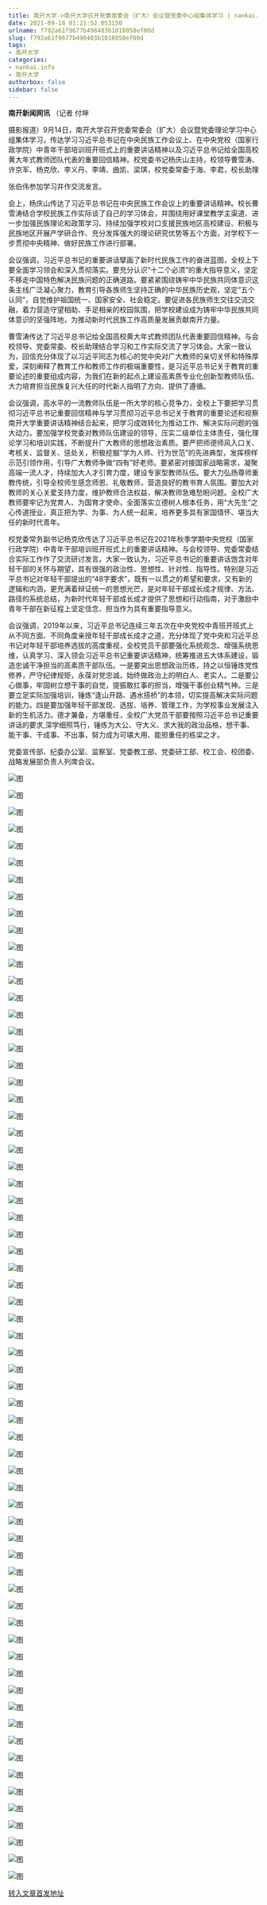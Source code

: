 ```yaml
---
title: 南开大学->南开大学召开党委常委会（扩大）会议暨党委中心组集体学习 | nankai.info
date: 2021-09-18 01:21:52.053150
urlname: f792a61f9677b498403b1018058ef00d
slug: f792a61f9677b498403b1018058ef00d
tags: 
- 南开大学
categories:
- nankai.info
- 南开大学
authorbox: false
sidebar: false
---
```

**南开新闻网讯** （记者 付坤

摄影报道）9月14日，南开大学召开党委常委会（扩大）会议暨党委理论学习中心组集体学习，传达学习习近平总书记在中央民族工作会议上、在中央党校（国家行政学院）中青年干部培训班开班式上的重要讲话精神以及习近平总书记给全国高校黄大年式教师团队代表的重要回信精神。校党委书记杨庆山主持，校领导曹雪涛、许京军、杨克欣、李义丹、李靖、曲凯、梁琪，校党委常委于海、李君，校长助理
<!--more-->
张伯伟参加学习并作交流发言。

会上，杨庆山传达了习近平总书记在中央民族工作会议上的重要讲话精神。校长曹雪涛结合学校民族工作实际谈了自己的学习体会，并围绕用好课堂教学主渠道、进一步加强民族理论和政策学习、持续加强学校对口支援民族地区高校建设、积极与民族地区开展产学研合作、充分发挥强大的理论研究优势等五个方面，对学校下一步贯彻中央精神、做好民族工作进行部署。

会议强调，习近平总书记的重要讲话擘画了新时代民族工作的奋进蓝图，全校上下要全面学习领会和深入贯彻落实。要充分认识“十二个必须”的重大指导意义，坚定不移走中国特色解决民族问题的正确道路。要紧紧围绕铸牢中华民族共同体意识这条主线广泛凝心聚力，教育引导各族师生坚持正确的中华民族历史观，坚定“五个认同”，自觉维护祖国统一、国家安全、社会稳定。要促进各民族师生交往交流交融，着力营造守望相助、手足相亲的校园氛围，把学校建设成为铸牢中华民族共同体意识的坚强阵地，为推动新时代民族工作高质量发展贡献南开力量。

曹雪涛传达了习近平总书记给全国高校黄大年式教师团队代表重要回信精神。与会校领导、党委常委、校长助理结合学习和工作实际交流了学习体会。大家一致认为，回信充分体现了以习近平同志为核心的党中央对广大教师的亲切关怀和特殊厚爱，深刻阐释了教育工作和教师工作的极端重要性，是习近平总书记关于教育的重要论述的重要组成内容，为我们在新的起点上建设高素质专业化创新型教师队伍、大力培育担当民族复兴大任的时代新人指明了方向、提供了遵循。

会议强调，高水平的一流教师队伍是一所大学的核心竞争力，全校上下要把学习贯彻习近平总书记重要回信精神与学习贯彻习近平总书记关于教育的重要论述和视察南开大学重要讲话精神结合起来，把学习成效转化为推动工作、解决实际问题的强大动力。要加强学校党委对教师队伍建设的领导，压实二级单位主体责任，强化理论学习和培训实践，不断提升广大教师的思想政治素质。要严把师德师风入口关、考核关、监督关、惩处关，积极挖掘“学为人师、行为世范”的先进典型，发挥榜样示范引领作用，引导广大教师争做“四有”好老师。要紧密对接国家战略需求，凝聚高端一流人才，持续加大人才引育力度，建设专家型教师队伍。要大力弘扬尊师重教传统，引导全校师生感念师恩、礼敬教师，营造良好的教书育人氛围。要加大对教师的关心关爱支持力度，维护教师合法权益，解决教师急难愁盼问题。全校广大教师要牢记为党育人、为国育才使命，全面落实立德树人根本任务，用“大先生”之心传道授业，真正把为学、为事、为人统一起来，培养更多具有家国情怀、堪当大任的新时代青年。

校党委常务副书记杨克欣传达了习近平总书记在2021年秋季学期中央党校（国家行政学院）中青年干部培训班开班式上的重要讲话精神。与会校领导、党委常委结合实际工作作了交流研讨发言。大家一致认为，习近平总书记的重要讲话饱含对年轻干部的关怀与期望，具有很强的政治性、思想性、针对性、指导性。特别是习近平总书记对年轻干部提出的“48字要求”，既有一以贯之的希望和要求，又有新的逻辑和内涵，更充满着辩证统一的思想光芒，是对年轻干部成长成才规律、方法、路径的系统总结，为新时代年轻干部成长成才提供了思想和行动指南，对于激励中青年干部在新征程上坚定信念、担当作为具有重要指导意义。

会议强调，2019年以来，习近平总书记连续三年五次在中央党校中青班开班式上从不同方面、不同角度亲授年轻干部成长成才之道，充分体现了党中央和习近平总书记对年轻干部培养选拔的高度重视，全校党员干部要强化系统观念、增强系统思维，认真学习、深入领会习近平总书记重要讲话精神，统筹推进五大体系建设，锻造忠诚干净担当的高素质干部队伍。一是要突出思想政治历练，持之以恒锤炼党性修养，严守纪律规矩，永葆对党忠诚，始终做政治上的明白人、老实人。二是要公心做事，牢固树立想干事的自觉，提振敢扛事的担当，增强干事创业精气神。三是要立足实际加强培训，锤炼“逢山开路、遇水搭桥”的本领，切实提高解决实际问题的能力。四是要加强年轻干部发现、选拔、培养、管理工作，为学校事业发展注入新的生机活力。德才兼备，方堪重任，全校广大党员干部要按照习近平总书记重要讲话的要求,深学细照笃行，锤炼为大公、守大义、求大我的政治品格，想干事、能干事、干成事、不出事，努力成为可堪大用、能担重任的栋梁之才。

党委宣传部、纪委办公室、监察室、党委教工部、党委研工部、校工会、校团委、战略发展部负责人列席会议。

![图](http://news.nankai.edu.cn/ywsd/system/2021/09/15/g)

![图](http://news.nankai.edu.cn/ywsd/system/2021/09/15/p)

![图](http://news.nankai.edu.cn/ywsd/system/2021/09/15/j)

![图](http://news.nankai.edu.cn/ywsd/system/2021/09/15/)

![图](http://news.nankai.edu.cn/ywsd/system/2021/09/15/4)

![图](http://news.nankai.edu.cn/ywsd/system/2021/09/15/5)

![图](http://news.nankai.edu.cn/ywsd/system/2021/09/15/8)

![图](http://news.nankai.edu.cn/ywsd/system/2021/09/15/c)

![图](http://news.nankai.edu.cn/ywsd/system/2021/09/15/b)

![图](http://news.nankai.edu.cn/ywsd/system/2021/09/15/2)

![图](http://news.nankai.edu.cn/ywsd/system/2021/09/15/2)

![图](http://news.nankai.edu.cn/ywsd/system/2021/09/15/5)

![图](http://news.nankai.edu.cn/ywsd/system/2021/09/15/_)

![图](http://news.nankai.edu.cn/ywsd/system/2021/09/15/9)

![图](http://news.nankai.edu.cn/ywsd/system/2021/09/15/8)

![图](http://news.nankai.edu.cn/ywsd/system/2021/09/15/4)

![图](http://news.nankai.edu.cn/ywsd/system/2021/09/15/1)

![图](http://news.nankai.edu.cn/ywsd/system/2021/09/15/4)

![图](http://news.nankai.edu.cn/ywsd/system/2021/09/15/0)

![图](http://news.nankai.edu.cn/ywsd/system/2021/09/15/0)

![图](http://news.nankai.edu.cn/ywsd/system/2021/09/15/0)

![图](http://news.nankai.edu.cn/ywsd/system/2021/09/15/3)

![图](http://news.nankai.edu.cn/ywsd/system/2021/09/15/0)

![图](http://news.nankai.edu.cn/ywsd/system/2021/09/15/0)

![图](http://news.nankai.edu.cn/)

![图](http://news.nankai.edu.cn/ywsd/system/2021/09/15/4)

![图](http://news.nankai.edu.cn/ywsd/system/2021/09/15/1)

![图](http://news.nankai.edu.cn/ywsd/system/2021/09/15/4)

![图](http://news.nankai.edu.cn/)

![图](http://news.nankai.edu.cn/ywsd/system/2021/09/15/0)

![图](http://news.nankai.edu.cn/ywsd/system/2021/09/15/0)

![图](http://news.nankai.edu.cn/ywsd/system/2021/09/15/0)

![图](http://news.nankai.edu.cn/)

![图](http://news.nankai.edu.cn/ywsd/system/2021/09/15/3)

![图](http://news.nankai.edu.cn/ywsd/system/2021/09/15/0)

![图](http://news.nankai.edu.cn/ywsd/system/2021/09/15/0)

![图](http://news.nankai.edu.cn/)

![图](http://news.nankai.edu.cn/ywsd/system/2021/09/15/c)

![图](http://news.nankai.edu.cn/ywsd/system/2021/09/15/i)

![图](http://news.nankai.edu.cn/ywsd/system/2021/09/15/p)

![图](http://news.nankai.edu.cn/)

![图](http://news.nankai.edu.cn/ywsd/system/2021/09/15/n)

![图](http://news.nankai.edu.cn/ywsd/system/2021/09/15/c)

![图](http://news.nankai.edu.cn/ywsd/system/2021/09/15/)

![图](http://news.nankai.edu.cn/ywsd/system/2021/09/15/u)

![图](http://news.nankai.edu.cn/ywsd/system/2021/09/15/d)

![图](http://news.nankai.edu.cn/ywsd/system/2021/09/15/e)

![图](http://news.nankai.edu.cn/ywsd/system/2021/09/15/)

![图](http://news.nankai.edu.cn/ywsd/system/2021/09/15/i)

![图](http://news.nankai.edu.cn/ywsd/system/2021/09/15/a)

![图](http://news.nankai.edu.cn/ywsd/system/2021/09/15/k)

![图](http://news.nankai.edu.cn/ywsd/system/2021/09/15/n)

![图](http://news.nankai.edu.cn/ywsd/system/2021/09/15/a)

![图](http://news.nankai.edu.cn/ywsd/system/2021/09/15/n)

![图](http://news.nankai.edu.cn/ywsd/system/2021/09/15/)

![图](http://news.nankai.edu.cn/ywsd/system/2021/09/15/s)

![图](http://news.nankai.edu.cn/ywsd/system/2021/09/15/w)

![图](http://news.nankai.edu.cn/ywsd/system/2021/09/15/e)

![图](http://news.nankai.edu.cn/ywsd/system/2021/09/15/n)

![图](http://news.nankai.edu.cn/)

![图](http://news.nankai.edu.cn/)

![图](http://news.nankai.edu.cn/ywsd/system/2021/09/15/:)

![图](http://news.nankai.edu.cn/ywsd/system/2021/09/15/p)

![图](http://news.nankai.edu.cn/ywsd/system/2021/09/15/t)

![图](http://news.nankai.edu.cn/ywsd/system/2021/09/15/t)

![图](http://news.nankai.edu.cn/ywsd/system/2021/09/15/h)

[转入文章首发地址](http://news.nankai.edu.cn/ywsd/system/2021/09/15/030047942.shtml)